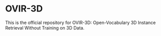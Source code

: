 # OVIR-3D
This is the official repository for OVIR-3D: Open-Vocabulary 3D Instance Retrieval Without Training on 3D Data.
